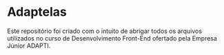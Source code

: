 # Adaptelas
Este repositório foi criado com o intuito de abrigar todos os arquivos utilizados no curso de Desenvolvimento Front-End ofertado pela Empresa Júnior ADAPTI.
